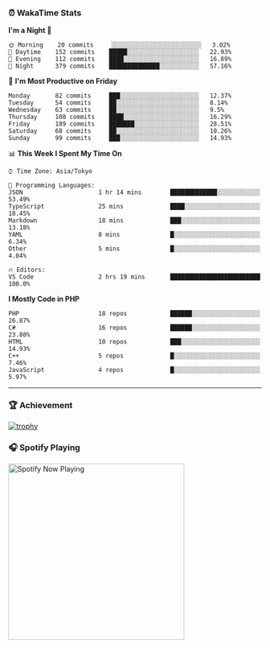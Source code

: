 ### ⏰ WakaTime Stats


<!--START_SECTION:waka-->
**I'm a Night 🦉** 

```text
🌞 Morning    20 commits     ░░░░░░░░░░░░░░░░░░░░░░░░░   3.02% 
🌆 Daytime    152 commits    █████░░░░░░░░░░░░░░░░░░░░   22.93% 
🌃 Evening    112 commits    ████░░░░░░░░░░░░░░░░░░░░░   16.89% 
🌙 Night      379 commits    ██████████████░░░░░░░░░░░   57.16%

```
📅 **I'm Most Productive on Friday** 

```text
Monday       82 commits     ███░░░░░░░░░░░░░░░░░░░░░░   12.37% 
Tuesday      54 commits     ██░░░░░░░░░░░░░░░░░░░░░░░   8.14% 
Wednesday    63 commits     ██░░░░░░░░░░░░░░░░░░░░░░░   9.5% 
Thursday     108 commits    ████░░░░░░░░░░░░░░░░░░░░░   16.29% 
Friday       189 commits    ███████░░░░░░░░░░░░░░░░░░   28.51% 
Saturday     68 commits     ██░░░░░░░░░░░░░░░░░░░░░░░   10.26% 
Sunday       99 commits     ███░░░░░░░░░░░░░░░░░░░░░░   14.93%

```


📊 **This Week I Spent My Time On** 

```text
⌚︎ Time Zone: Asia/Tokyo

💬 Programming Languages: 
JSON                     1 hr 14 mins        █████████████░░░░░░░░░░░░   53.49% 
TypeScript               25 mins             ████░░░░░░░░░░░░░░░░░░░░░   18.45% 
Markdown                 18 mins             ███░░░░░░░░░░░░░░░░░░░░░░   13.18% 
YAML                     8 mins              █░░░░░░░░░░░░░░░░░░░░░░░░   6.34% 
Other                    5 mins              █░░░░░░░░░░░░░░░░░░░░░░░░   4.04%

🔥 Editors: 
VS Code                  2 hrs 19 mins       █████████████████████████   100.0%

```

**I Mostly Code in PHP** 

```text
PHP                      18 repos            ██████░░░░░░░░░░░░░░░░░░░   26.87% 
C#                       16 repos            ██████░░░░░░░░░░░░░░░░░░░   23.88% 
HTML                     10 repos            ███░░░░░░░░░░░░░░░░░░░░░░   14.93% 
C++                      5 repos             █░░░░░░░░░░░░░░░░░░░░░░░░   7.46% 
JavaScript               4 repos             █░░░░░░░░░░░░░░░░░░░░░░░░   5.97%

```



<!--END_SECTION:waka-->

---

### 🏆 Achievement

[![trophy](https://github-profile-trophy.vercel.app/?username=Slime-hatena&theme=flat&no-bg=true&no-frame=true&column=8)](https://github.com/ryo-ma/github-profile-trophy)

### 🎧 Spotify Playing

[<img src="https://spotify-now-playing-slime-hatena.vercel.app/api/spotify-playing" alt="Spotify Now Playing" width="350" />](https://open.spotify.com/user/slime_hatena)

<!--
**Slime-hatena/Slime-hatena** is a ✨ _special_ ✨ repository because its `README.md` (this file) appears on your GitHub profile.

Here are some ideas to get you started:

- 🔭 I’m currently working on ...
- 🌱 I’m currently learning ...
- 👯 I’m looking to collaborate on ...
- 🤔 I’m looking for help with ...
- 💬 Ask me about ...
- 📫 How to reach me: ...
- 😄 Pronouns: ...
- ⚡ Fun fact: ...
-->
